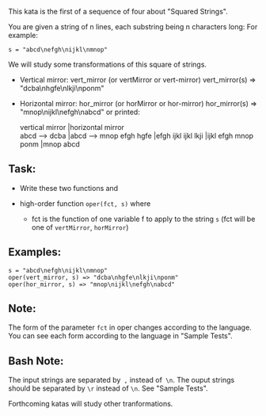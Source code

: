 This kata is the first of a sequence of four about "Squared Strings".

You are given a string of n lines, each substring being n characters long: For example:

`s = "abcd\nefgh\nijkl\nmnop"`

We will study some transformations of this square of strings.

+ Vertical mirror: vert_mirror (or vertMirror or vert-mirror)
    vert_mirror(s) => "dcba\nhgfe\nlkji\nponm"
+ Horizontal mirror: hor_mirror (or horMirror or hor-mirror)
    hor_mirror(s) => "mnop\nijkl\nefgh\nabcd"
or printed:

    vertical mirror   |horizontal mirror   
    abcd --> dcba     |abcd --> mnop 
    efgh     hgfe     |efgh     ijkl 
    ijkl     lkji     |ijkl     efgh 
    mnop     ponm     |mnop     abcd
## Task:

+ Write these two functions
and

+ high-order function `oper(fct, s)` where

    - fct is the function of one variable f to apply to the string `s` (fct will be one of `vertMirror`, `horMirror`)
## Examples:

    s = "abcd\nefgh\nijkl\nmnop"
    oper(vert_mirror, s) => "dcba\nhgfe\nlkji\nponm"
    oper(hor_mirror, s) => "mnop\nijkl\nefgh\nabcd"
## Note:
The form of the parameter `fct` in oper changes according to the language. You can see each form according to the language in "Sample Tests".

## Bash Note:
The input strings are separated by` ,` instead of` \n`. The ouput strings should be separated by `\r` instead of `\n`. See "Sample Tests".

Forthcoming katas will study other tranformations.